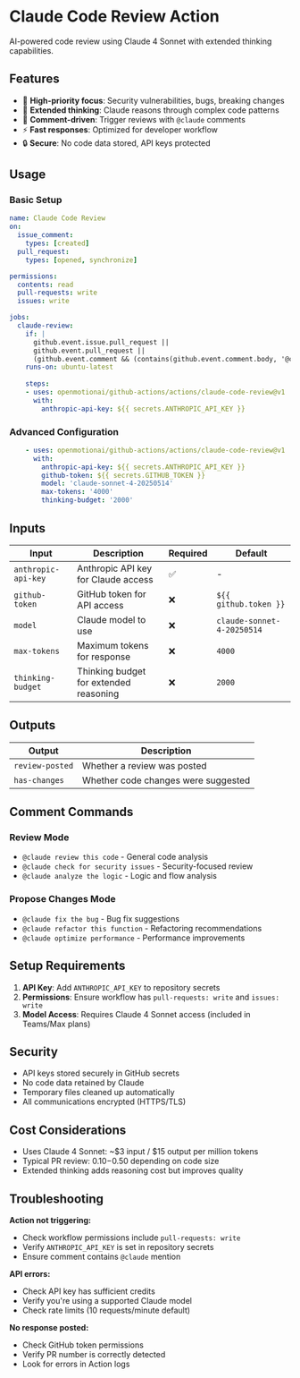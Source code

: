 # Claude Code Review Action

AI-powered code review using Claude 4 Sonnet with extended thinking capabilities.

## Features

- 🚨 **High-priority focus**: Security vulnerabilities, bugs, breaking changes
- 🧠 **Extended thinking**: Claude reasons through complex code patterns
- 💬 **Comment-driven**: Trigger reviews with `@claude` comments
- ⚡ **Fast responses**: Optimized for developer workflow
- 🔒 **Secure**: No code data stored, API keys protected

## Usage

### Basic Setup

```yaml
name: Claude Code Review
on:
  issue_comment:
    types: [created]
  pull_request:
    types: [opened, synchronize]

permissions:
  contents: read
  pull-requests: write
  issues: write

jobs:
  claude-review:
    if: |
      github.event.issue.pull_request || 
      github.event.pull_request ||
      (github.event.comment && (contains(github.event.comment.body, '@claude') || contains(github.event.comment.body, '@Claude')))
    runs-on: ubuntu-latest
    
    steps:
    - uses: openmotionai/github-actions/actions/claude-code-review@v1
      with:
        anthropic-api-key: ${{ secrets.ANTHROPIC_API_KEY }}
```

### Advanced Configuration

```yaml
    - uses: openmotionai/github-actions/actions/claude-code-review@v1
      with:
        anthropic-api-key: ${{ secrets.ANTHROPIC_API_KEY }}
        github-token: ${{ secrets.GITHUB_TOKEN }}
        model: 'claude-sonnet-4-20250514'
        max-tokens: '4000'
        thinking-budget: '2000'
```

## Inputs

| Input | Description | Required | Default |
|-------|-------------|----------|---------|
| `anthropic-api-key` | Anthropic API key for Claude access | ✅ | - |
| `github-token` | GitHub token for API access | ❌ | `${{ github.token }}` |
| `model` | Claude model to use | ❌ | `claude-sonnet-4-20250514` |
| `max-tokens` | Maximum tokens for response | ❌ | `4000` |
| `thinking-budget` | Thinking budget for extended reasoning | ❌ | `2000` |

## Outputs

| Output | Description |
|--------|-------------|
| `review-posted` | Whether a review was posted |
| `has-changes` | Whether code changes were suggested |

## Comment Commands

### Review Mode
- `@claude review this code` - General code analysis
- `@claude check for security issues` - Security-focused review
- `@claude analyze the logic` - Logic and flow analysis

### Propose Changes Mode
- `@claude fix the bug` - Bug fix suggestions
- `@claude refactor this function` - Refactoring recommendations
- `@claude optimize performance` - Performance improvements

## Setup Requirements

1. **API Key**: Add `ANTHROPIC_API_KEY` to repository secrets
2. **Permissions**: Ensure workflow has `pull-requests: write` and `issues: write`
3. **Model Access**: Requires Claude 4 Sonnet access (included in Teams/Max plans)

## Security

- API keys stored securely in GitHub secrets
- No code data retained by Claude
- Temporary files cleaned up automatically
- All communications encrypted (HTTPS/TLS)

## Cost Considerations

- Uses Claude 4 Sonnet: ~$3 input / $15 output per million tokens
- Typical PR review: $0.10-$0.50 depending on code size
- Extended thinking adds reasoning cost but improves quality

## Troubleshooting

**Action not triggering:**
- Check workflow permissions include `pull-requests: write`
- Verify `ANTHROPIC_API_KEY` is set in repository secrets
- Ensure comment contains `@claude` mention

**API errors:**
- Check API key has sufficient credits
- Verify you're using a supported Claude model
- Check rate limits (10 requests/minute default)

**No response posted:**
- Check GitHub token permissions
- Verify PR number is correctly detected
- Look for errors in Action logs